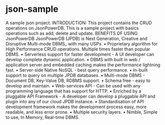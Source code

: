 # json-sample
A sample json project.
INTRODUCTION:
This project contains the CRUD operations on JsonPowerDB. This is a sample project with basics operations such as add, delete and update.
BENEFITS OF USING JsonPowerDB
JsonPowerDB (JPDB) is Next Generation, Creative and Disruptive Multi-mode DBMS_ with many USPs.
•	Proprietary algorithm for High Performance CRUD operations. Multiple times faster than popular DBMS.
•	Serverless support for faster development - A UI developer can develop complete dynamic application.
•	DBMS with built in web / application server and embedded caching makes the performance lightning fast.
•	Server-side Native NoSQL - best query performance.
•	In-built support to query on multiple JPDB databases.
•	Multi-mode DBMS - Document DB, Key-Value DB, RDBMS support.
•	Schema free - easy to develop and maintain.
•	Web-services API - Can be used with any programming language that has support for HTTP.
•	Enriched by a pluggable API Framework - A developer can develop a pluggable API and plugin into any of our cloud JPDB instance.
•	Standardisation of API development framework makes the development process easy, more readable, and less error prone.
•	Multiple security layers.
•	Nimble, Simple to use, In Memory, Real-time DBMS.

